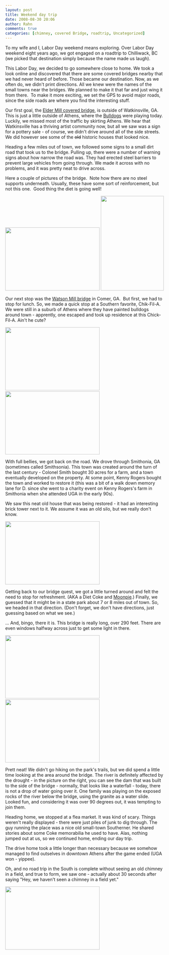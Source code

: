 ```yaml
---
layout: post
title: Weekend day trip
date: 2008-08-30 20:06
author: Rahn
comments: true
categories: [chimney, covered Bridge, roadtrip, Uncategorized]
---
```

To my wife and I, Labor Day weekend means exploring. Over Labor Day weekend eight years ago, we got engaged on a roadtrip to Chilliwack, BC (we picked that destination simply because the name made us laugh).

This Labor Day, we decided to go somewhere close to home. We took a look online and discovered that there are some covered bridges nearby that we had never heard of before. Those became our destination. Now, as we often do, we didn't print directions. All we knew were the names of the small towns near the bridges. We planned to make it that far and just wing it from there.  To make it more exciting, we set the GPS to avoid major roads, since the side roads are where you find the interesting stuff.

Our first goal, the <a href="http://www.n-georgia.com/elders-mill-bridge.htm">Elder Mill covered bridge</a>, is outside of Watkinsville, GA. This is just a little outside of Athens, where the <a href="http://www.georgiadogs.com/">Bulldogs</a> were playing today. Luckily, we missed most of the traffic by skirting Athens. We hear that Watkinsville has a thriving artist community now, but all we saw was a sign for a pottery sale - of course, we didn't drive around all of the side streets. We did however see some of the <span style="text-decoration: line-through;">old</span> historic houses that looked nice.

Heading a few miles out of town, we followed some signs to a small dirt road that took us to the bridge. Pulling up, there were a number of warning signs about how narrow the road was. They had erected steel barriers to prevent large vehicles from going through. We made it across with no problems, and it was pretty neat to drive across.  

Here a couple of pictures of the bridge.  Note how there are no steel supports underneath. Usually, these have some sort of reinforcement, but not this one.  Good thing the diet is going well!

<a href="http://www.gonesomewhere.com/wp-content/uploads/2008/08/elder-mill-covered-bridge-5.jpg"><img class="alignnone size-medium wp-image-199" title="elder-mill-covered-bridge-5" src="http://www.gonesomewhere.com/wp-content/uploads/2008/08/elder-mill-covered-bridge-5-300x200.jpg" alt="" width="300" height="200" /></a> <a href="http://www.gonesomewhere.com/wp-content/uploads/2008/08/elder-mill-covered-bridge-6.jpg"><img class="alignnone size-medium wp-image-200" title="elder-mill-covered-bridge-6" src="http://www.gonesomewhere.com/wp-content/uploads/2008/08/elder-mill-covered-bridge-6-200x300.jpg" alt="" width="200" height="300" /></a>

Our next stop was the <a href="http://www.n-georgia.com/watson-mill-bridge.htm">Watson Mill bridge</a> in Comer, GA.  But first, we had to stop for lunch. So, we made a quick stop at a Southern favorite, Chik-Fil-A.  We were still in a suburb of Athens where they have painted bulldogs around town - apprently, one escaped and took up residence at this Chick-Fil-A. Ain't he cute?

<a href="http://www.gonesomewhere.com/wp-content/uploads/2008/08/uga-bulldog-1.jpg"><img class="alignnone size-medium wp-image-202" title="uga-bulldog-1" src="http://www.gonesomewhere.com/wp-content/uploads/2008/08/uga-bulldog-1-300x200.jpg" alt="" width="300" height="200" /></a> <a href="http://www.gonesomewhere.com/wp-content/uploads/2008/08/uga-bulldog-2.jpg"><img class="alignnone size-medium wp-image-203" title="uga-bulldog-2" src="http://www.gonesomewhere.com/wp-content/uploads/2008/08/uga-bulldog-2-300x200.jpg" alt="" width="300" height="200" /></a>

With full bellies, we got back on the road. We drove through Smithonia, GA (sometimes called Smithsonia). This town was created around the turn of the last century - Colonel Smith bought 30 acres for a farm, and a town eventually developed on the property. At some point, Kenny Rogers bought the town and worked to restore it (this was a bit of a walk down memory lane for D. since she went to a charity event on Kenny Rogers's farm in Smithonia when she attended UGA in the early 90s).

We saw this neat old house that was being restored - it had an interesting brick tower next to it. We assume it was an old silo, but we really don't know.

<a href="http://www.gonesomewhere.com/wp-content/uploads/2008/08/old-silo-1.jpg"><img class="alignnone size-medium wp-image-204" title="old-silo-1" src="http://www.gonesomewhere.com/wp-content/uploads/2008/08/old-silo-1-300x200.jpg" alt="" width="300" height="200" /></a>

Getting back to our bridge quest, we got a little turned around and felt the need to stop for refreshment. (AKA a Diet Coke and <a href="http://moonpie.com/">Moonpie</a>.) Finally, we guessed that it might be in a state park about 7 or 8 miles out of town. So, we headed in that direction. (Don't forget, we don't have directions, just guessing based on what we see.)

... And, bingo, there it is. This bridge is really long, over 290 feet. There are even windows halfway across just to get some light in there.

<a href="http://www.gonesomewhere.com/wp-content/uploads/2008/08/watson-mill-bridge-7.jpg"><img class="alignnone size-medium wp-image-205" title="watson-mill-bridge-7" src="http://www.gonesomewhere.com/wp-content/uploads/2008/08/watson-mill-bridge-7-300x200.jpg" alt="" width="300" height="200" /></a> <a href="http://www.gonesomewhere.com/wp-content/uploads/2008/08/watson-mill-bridge-8.jpg"><img class="alignnone size-medium wp-image-206" title="watson-mill-bridge-8" src="http://www.gonesomewhere.com/wp-content/uploads/2008/08/watson-mill-bridge-8-300x200.jpg" alt="" width="300" height="200" /></a>

Prett neat! We didn't go hiking on the park's trails, but we did spend a little time looking at the area around the bridge. The river is definitely affected by the drought - in the picture on the right, you can see the dam that was built to the side of the bridge - normally, that looks like a waterfall - today, there is not a drop of water going over it. One family was playing on the exposed rocks of the river below the bridge, using the granite as a water slide. Looked fun, and considering it was over 90 degrees out, it was tempting to join them.

Heading home, we stopped at a flea market. It was kind of scary. Things weren't really displayed - there were just piles of junk to dig through. The guy running the place was a nice old small-town Southerner. He shared stories about some Coke memorabilia he used to have. Alas, nothing jumped out at us, so we continued home, ending our day trip.

The drive home took a little longer than necessary because we somehow managed to find outselves in downtown Athens after the game ended (UGA won - yippee).

Oh, and no road trip in the South is complete without seeing an old chimney in a field, and true to form, we saw one - actually about 30 seconds after saying "Hey, we haven't seen a chimney in a field yet."

<a href="http://www.gonesomewhere.com/wp-content/uploads/2008/08/chimney-2.jpg"><img class="alignnone size-medium wp-image-207" title="chimney-2" src="http://www.gonesomewhere.com/wp-content/uploads/2008/08/chimney-2-300x200.jpg" alt="" width="300" height="200" /></a>
